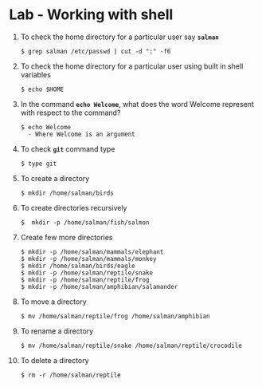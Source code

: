 # Lab - Working with shell

1. To check the home directory for a particular user say **`salman`**
   ```
   $ grep salman /etc/passwd | cut -d ":" -f6
   ```
1. To check the home directory for a particular user using built in shell variables
   ```
   $ echo $HOME
   ```
1. In the command **`echo Welcome`**, what does the word Welcome represent with respect to the command?
   ```
   $ echo Welcome 
     - Where Welcome is an argument
   ```
   
1. To check **`git`** command type
   ```
   $ type git
   ```
1. To create a directory
   ```
   $ mkdir /home/salman/birds
   ```
1. To create directories recursively
   ```
   $  mkdir -p /home/salman/fish/salmon
   ```
1. Create few more directories
   ```
   $ mkdir -p /home/salman/mammals/elephant
   $ mkdir -p /home/salman/mammals/monkey
   $ mkdir /home/salman/birds/eagle
   $ mkdir -p /home/salman/reptile/snake
   $ mkdir -p /home/salman/reptile/frog
   $ mkdir -p /home/salman/amphibian/salamander
   ```
1. To move a directory
   ```
   $ mv /home/salman/reptile/frog /home/salman/amphibian
   ```
1. To rename a directory
   ```
   $ mv /home/salman/reptile/snake /home/salman/reptile/crocodile
   ```
1. To delete a directory
   ```
   $ rm -r /home/salman/reptile
   ```
